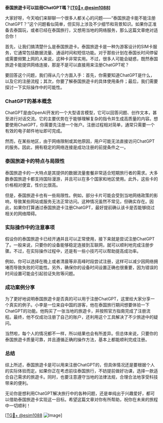 **泰国旅遊卡可以註冊ChatGPT嗎？[[TG💪+ @esim1088](https://t.me/s/esim1088)]**

大家好呀，今天咱们来聊聊一个很多人都关心的问题——“泰国旅遊卡能不能注册ChatGPT？”这个问题看似简单，但实际上涉及不少细节和背景知识。如果你正准备去泰国玩，或者已经在泰国旅行，又想用当地的网络服务，那么这篇文章绝对适合你！

首先，让我们搞清楚什么是泰国旅遊卡。泰国旅遊卡是一种为游客设计的SIM卡服务，它通常包括数据流量、通话时间和短信功能。对于那些计划在泰国长时间停留或需要频繁上网的人来说，这种卡非常实用。不过，很多人可能会疑惑，既然泰国旅遊卡能提供网络连接，那是不是可以直接用来注册ChatGPT呢？

要回答这个问题，我们得从几个方面入手：首先，你需要知道ChatGPT是什么，以及它的注册流程；其次，你要了解泰国旅遊卡的具体使用条件；最后，我们需要探讨一下实际操作中的可能性。

### ChatGPT的基本概念

ChatGPT是由OpenAI开发的一个大型语言模型，它可以回答问题、创作文本，甚至进行对话交流。它的主要优势在于能够理解复杂的指令并生成高质量的内容。想要使用ChatGPT，你需要先注册一个账户。注册过程相对简单，通常只需要一个有效的电子邮件地址即可完成。

然而，在某些地区，由于网络限制或其他原因，用户可能无法直接访问ChatGPT的服务。因此，拥有稳定的网络连接是成功注册的前提条件之一。

### 泰国旅遊卡的特点与局限性

泰国旅遊卡的一大特点是其提供的数据流量套餐非常适合短期旅行者的需求。大多数泰国旅遊卡都支持国际漫游，并且可以在多个国家和地区使用。此外，这些卡的价格相对便宜，性价比很高。

但是，泰国旅遊卡也有一些局限性。例如，部分卡片可能会受到当地网络政策的影响，导致某些网站或服务无法正常访问。这种情况虽然不常见，但确实存在。因此，如果你打算通过泰国旅遊卡注册ChatGPT，最好提前确认该卡是否能够绕过相关的网络障碍。

### 实际操作中的注意事项

假设你的泰国旅遊卡已经开通并且可以正常使用，接下来就是尝试注册ChatGPT了。一般来说，只要你的设备能够稳定连接到互联网，就可以顺利地完成注册步骤。不过，在实际操作过程中，还是有一些小技巧可以帮助提高成功率。

例如，你可以选择在晚上或者清晨等非高峰时段尝试注册，这样可以减少因网络拥堵而导致失败的可能性。另外，确保你的设备时间设置正确也很重要，因为错误的时间设置可能会引起验证失败等问题。

### 成功案例分享

为了更好地说明泰国旅遊卡是否真的可以用于注册ChatGPT，这里给大家分享一个真实的例子。小李是一位来自中国的游客，他在泰国旅行期间想要体验一下ChatGPT的功能。他购买了一张当地的旅遊卡，并按照官方指南完成了注册流程。最终，他不仅成功注册了自己的账户，还利用这个工具解决了不少旅途中的疑问。

当然啦，每个人的情况都不一样，所以结果也会有所差异。但总体来说，只要你的泰国旅遊卡质量可靠，并且遵循正确的操作方法，基本上都能顺利完成注册。

### 总结

综上所述，泰国旅遊卡是可以用来注册ChatGPT的，但具体情况还是要根据个人的实际体验而定。如果你正在考虑前往泰国旅行，不妨提前做好功课，选择一款适合自己需求的旅遊卡。同时，也要注意遵守当地的法律法规，合理合法地享受科技带来的便利。

无论你是想利用ChatGPT解决旅行中的各种问题，还是单纯出于兴趣爱好，都可以借助泰国旅遊卡实现这一目标。希望这篇文章对你有所帮助，祝你在未来的旅程中一切顺利！

[[TG💪+ @esim1088](https://t.me/s/esim1088) ![Image](https://i.postimg.cc/4NQfJmqS/Snipaste-2025-05-13-00-14-12.png)]